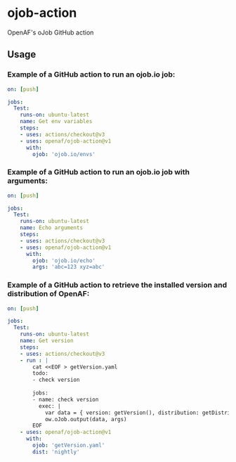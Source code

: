 # ojob-action
OpenAF's oJob GitHub action

## Usage

### Example of a GitHub action to run an ojob.io job:

````yaml
on: [push]

jobs:
  Test:
    runs-on: ubuntu-latest
    name: Get env variables
    steps:
    - uses: actions/checkout@v3
    - uses: openaf/ojob-action@v1
      with:
        ojob: 'ojob.io/envs'
````

### Example of a GitHub action to run an ojob.io job with arguments:

````yaml
on: [push]

jobs:
  Test:
    runs-on: ubuntu-latest
    name: Echo arguments
    steps:
    - uses: actions/checkout@v3
    - uses: openaf/ojob-action@v1
      with:
        ojob: 'ojob.io/echo'
        args: 'abc=123 xyz=abc'
````

### Example of a GitHub action to retrieve the installed version and distribution of OpenAF:

````yaml
on: [push]

jobs:
  Test:
    runs-on: ubuntu-latest
    name: Get version
    steps:
    - uses: actions/checkout@v3
    - run : |
        cat <<EOF > getVersion.yaml
        todo:
        - check version
        
        jobs:
        - name: check version
          exec: |
            var data = { version: getVersion(), distribution: getDistribution() }
            ow.oJob.output(data, args)
        EOF
    - uses: openaf/ojob-action@v1
      with:
        ojob: 'getVersion.yaml'
        dist: 'nightly'
````
